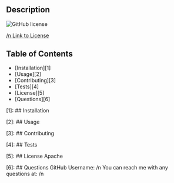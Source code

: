 
  # 

  ## Description
  
  ![GitHub license](https://img.shields.io/badge/License-Apache_2.0-blue)
  
  [/n Link to License](https://opensource.org/licenses/Apache-2.0)
  
  ## Table of Contents
  - [Installation][1]
  - [Usage][2]
  - [Contributing][3]
  - [Tests][4]
  - [License][5]
  - [Questions][6]
  
  [1]: ## Installation
  
  
  [2]: ## Usage
  
  
  [3]: ## Contributing
  
  
  [4]: ## Tests
  
  
  [5]: ## License
  Apache
  
  [6]: ## Questions
  GitHub Username: /n
  You can reach me with any questions at: /n 
